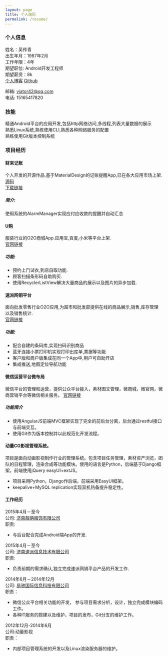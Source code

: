 ```yaml
---
layout: page
title: 个人简历
permalink: /resume/
---
```


### 个人信息

姓名：吴传青    
出生年月：1987年2月    
工作年限：4年    
期望职位: Android开发工程师    
期望薪资：8k    
[个人博客](http://viator42.github.io/)
[Github](https://github.com/viator42)

邮箱: <viator42@qq.com>    
电话: 15165417820

### 技能
精通Android平台的应用开发,包括http网络访问,多线程,列表大量数据的展示    
熟悉Linux系统,熟练使用CLI,熟悉各种网络服务的配置    
熟练使用Git版本控制系统    

### 项目经历

#### 财来记账
个人开发的开源作品.基于MaterialDesign的记账提醒App,已在各大应用市场上架.    
[源码](https://github.com/viator42/ErikaNote)    
[下载链接](http://android.myapp.com/myapp/detail.htm?apkName=com.viator42.erikanote)    

##### 简介:
使用系统的AlarmManager实现应付应收款的提醒并自动汇总

#### U购
服装行业的O2O商城App.应用宝,百度,小米等平台上架.    
[官网链接](http://ugouchina.com/)

##### 功能:    

* 预约上门试衣,到店自取功能.
* 顾客扫描条形码自助购买.
* 使用RecyclerListView解决大量商品的展示以及图片的异步加载.

#### 速派网销平台
面向批发零售行业O2O应用,为超市和批发部提供在线的商品展示,销售,库存管理以及销售统计.    
[官网链接](http://www.supai.in)

##### 功能:
* 配合自建的条码库,实现扫码识别商品
* 蓝牙连接小票打印机实现打印出库单,票据等功能
* 客户版和商户版集成在同一个App中,用户可自助开店
* 集成推送,地图定位导航功能

#### 微信运营平台微布局    
微信平台的管理和运营，提供公众平台接入，素材图文管理，微商城，微官网，微商营销平台等微信相关服务。
[官网链接](http://vbuju.com)

##### 功能简介

- 使用AngularJS前端MVC框架实现了完全的前后台分离，后台通过restful接口与前端交互。
- 使用Git作为版本控制并以此规范化开发流程。

#### 动量CG影视管理系统。

项目是面向动画影视制作行业的管理系统。包含项目任务管理，素材资产浏览，团队的日程管理，渲染合成等功能模块。使用的语言是Python，后端基于Django框架。前端使用jQuery easyUI+extJS。

- 项目采用Python，Django作后端，前端采用EasyUI框架。
- keepalive+MySQL replication实现双机热备提升稳定性。

#### 工作经历

2015年4月－至今    
公司: [济南靓萌服饰有限公司](http://www.supai.in)     
职责:

* 与后台配合完成Android端App的开发.

2015年4月－至今    
公司: [济南速派信息技术有限公司](http://www.supai.in)     
职责:

* 负责前期的需求确认,独立完成速派网销平台产品的开发工作.

2014年6月－2014年12月    
公司: [易驰国际信息科技有限公司](http://yichiguoji.com)     
职责：    

* 微信公众平台相关功能的开发， 参与项目需求分析，设计，独立完成模块编码工作。
* 各种IT服务的搭建以及维护，项目的发布，Git分支的维护工作。

2012年12月-2014年6月    
公司:动量影视    
职责：    

* 内部项目管理系统的开发以及Linux渲染服务器的维护。

